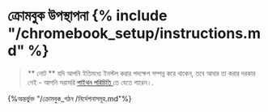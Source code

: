 # ক্রোমবুক উপস্থাপনা {% include "/chromebook_setup/instructions.md" %}

> ** নোট ** যদি আপনি ইতিমধ্যে ইনস্টল করার পদক্ষেপ সম্পন্ন করে থাকেন, তবে আবার তা করার দরকার নেই - আপনি সরাসরি [ পাইথন পরিচিতি ](../python_introduction/README.md) তে যেতে পারেন।.

{%অন্তর্ভুক্ত "/ক্রোমবুক_গঠন /নির্দেশনাসমূহ.md"%}